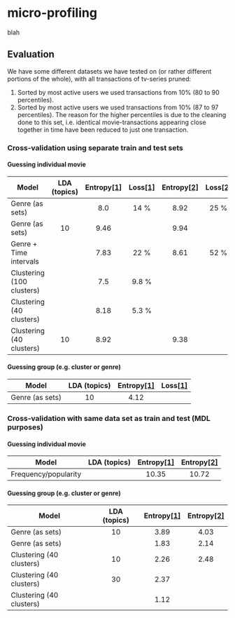 # micro-profiling
blah

## Evaluation
We have some different datasets we have tested on (or rather different portions of the whole), with all transactions of tv-series pruned:
1. Sorted by most active users we used transactions from 10% (80 to 90 percentiles). <a name="d1"></a>
2. Sorted by most active users we used transactions from 10% (87 to 97 percentiles). The reason for the higher percentiles is due to the cleaning done to this set, i.e. identical movie-transactions appearing close together in time have been reduced to just one transaction. <a name="d2"></a>

### Cross-validation using separate train and test sets
#### Guessing individual movie
|           Model            |  LDA (topics)  | Entropy[[1]](#d1) | Loss[[1]](#d1) | Entropy[[2]](#d2) | Loss[[2]](#d2) |
| -------------------------- | :------------: | :---------------: | :------------: | :---------------: | :------------: |
| Genre (as sets)            |                | 8.0               | 14 %           | 8.92              | 25 %           |
| Genre (as sets)            | 10             | 9.46              |                | 9.94              |                |
| Genre + Time intervals     |                | 7.83              | 22 %           | 8.61              | 52 %           |
| Clustering (100 clusters)  |                | 7.5               | 9.8 %          |                   |                |
| Clustering (40 clusters)   |                | 8.18              | 5.3 %          |                   |                |
| Clustering (40 clusters)   | 10             | 8.92              |                | 9.38              |                |

#### Guessing group (e.g. cluster or genre)
|           Model            |  LDA (topics)  | Entropy[[1]](#d1) | Loss[[1]](#d1) |
| -------------------------- | :------------: | :---------------: | :------------: |
| Genre (as sets)            | 10             | 4.12              |                |


### Cross-validation with same data set as train and test (MDL purposes)
#### Guessing individual movie
|           Model            |  LDA (topics) | Entropy[[1]](#d1) | Entropy[[2]](#d2) |
| -------------------------- | :-----------: | :---------------: | :---------------: |
| Frequency/popularity       |               | 10.35             | 10.72             |

#### Guessing group (e.g. cluster or genre)
|           Model            |  LDA (topics) | Entropy[[1]](#d1) | Entropy[[2]](#d2) |
| -------------------------- | :-----------: | :---------------: | :---------------: |
| Genre (as sets)            | 10            | 3.89              | 4.03              |
| Genre (as sets)            |               | 1.83              | 2.14              |
| Clustering (40 clusters)   | 10            | 2.26              | 2.48              |
| Clustering (40 clusters)   | 30            | 2.37              |                   |
| Clustering (40 clusters)   |               | 1.12              |                   |
